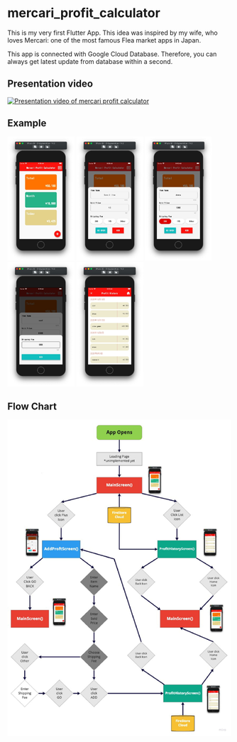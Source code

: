 # mercari_profit_calculator

This is my very first Flutter App. This idea was inspired by my wife, who loves Mercari:
one of the most famous Flea market apps in Japan.

This app is connected with Google Cloud Database. Therefore, you can always get latest update from database within a second.

## Presentation video

[![Presentation video of mercari profit calculator](http://img.youtube.com/vi/pC3CcviVKew/0.jpg)](https://www.youtube.com/watch?v=pC3CcviVKew "mercari profit calculator")

<!-- [Presentation](https://www.youtube.com/watch?v=pC3CcviVKew) -->

## Example

<img src="images/screenshot01.jpg" width="30%" height="30%"> <img src="images/screenshot02.jpg" width="30%" height="30%">
<img src="images/screenshot03.jpg" width="30%" height="30%"> <img src="images/screenshot04.jpg" width="30%" height="30%">
<img src="images/screenshot05.jpg" width="30%" height="30%">

## Flow Chart

![alt](images/appFlowChart.jpg)
